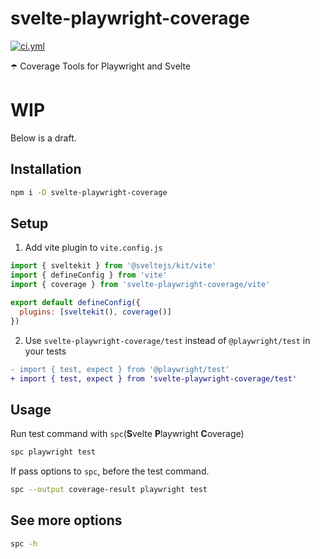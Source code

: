 <!----- BEGIN GHOST DOCS HEADER ----->

# svelte-playwright-coverage

<!----- BEGIN GHOST DOCS BADGES -----><a href="https://github.com/jill64/svelte-playwright-coverage/actions/workflows/ci.yml"><img src="https://github.com/jill64/svelte-playwright-coverage/actions/workflows/ci.yml/badge.svg" alt="ci.yml" /></a><!----- END GHOST DOCS BADGES ----->

☂️ Coverage Tools for Playwright and Svelte

<!----- END GHOST DOCS HEADER ----->

# WIP

Below is a draft.

## Installation

```sh
npm i -D svelte-playwright-coverage
```

## Setup

1. Add vite plugin to `vite.config.js`

```js
import { sveltekit } from '@sveltejs/kit/vite'
import { defineConfig } from 'vite'
import { coverage } from 'svelte-playwright-coverage/vite'

export default defineConfig({
  plugins: [sveltekit(), coverage()]
})
```

2. Use `svelte-playwright-coverage/test` instead of `@playwright/test` in your tests

```diff
- import { test, expect } from '@playwright/test'
+ import { test, expect } from 'svelte-playwright-coverage/test'
```

## Usage

Run test command with `spc`(**S**velte **P**laywright **C**overage)

```sh
spc playwright test
```

If pass options to `spc`, before the test command.

```sh
spc --output coverage-result playwright test
```

## See more options

```sh
spc -h
```
